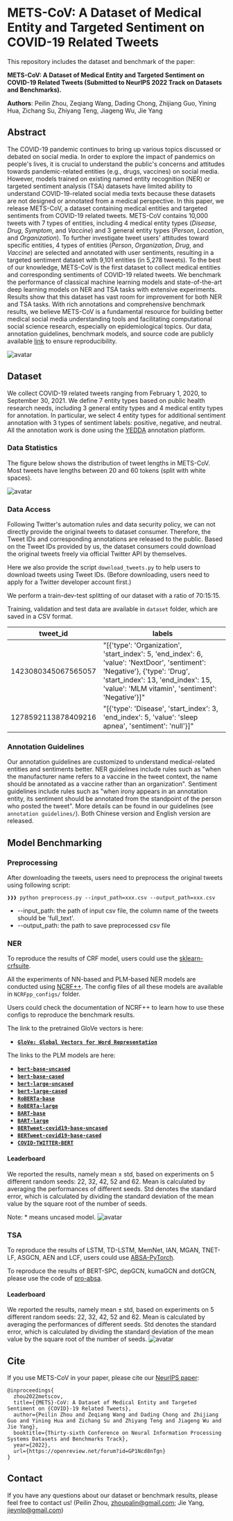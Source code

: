 # METS-CoV: A Dataset of Medical Entity and Targeted Sentiment on COVID-19 Related Tweets

This repository includes the dataset and benchmark of the paper:

**METS-CoV: A Dataset of Medical Entity and Targeted Sentiment on COVID-19 Related Tweets (Submitted to NeurIPS 2022 Track on Datasets and Benchmarks).**

**Authors**: Peilin Zhou, Zeqiang Wang, Dading Chong, Zhijiang Guo, Yining Hua, Zichang Su, Zhiyang Teng, Jiageng Wu, Jie Yang


## Abstract
The COVID-19 pandemic continues to bring up various topics discussed or debated on social media. 
In order to explore the impact of pandemics on people's lives, it is crucial to understand the public's concerns and attitudes towards pandemic-related entities (e.g., drugs, vaccines) on social media. 
However, models trained on existing named entity recognition (NER) or targeted sentiment analysis (TSA) datasets have limited ability to understand COVID-19-related social media texts because these datasets are not designed or annotated from a medical perspective. 
In this paper, we release METS-CoV, a dataset containing medical entities and targeted sentiments from COVID-19 related tweets. 
METS-CoV contains 10,000 tweets with 7 types of entities, including 4 medical entity types (_Disease_, _Drug_, _Symptom_, and _Vaccine_) and 3 general entity types (_Person_, _Location_, and _Organization_). 
To further investigate tweet users' attitudes toward specific entities, 4 types of entities (_Person_, _Organization_, _Drug_, and _Vaccine_) are selected and annotated with user sentiments, resulting in a targeted sentiment dataset with 9,101 entities (in 5,278 tweets). 
To the best of our knowledge, METS-CoV is the first dataset to collect medical entities and corresponding sentiments of COVID-19 related tweets. 
We benchmark the performance of classical machine learning models and state-of-the-art deep learning models on NER and TSA tasks with extensive experiments. 
Results show that this dataset has vast room for improvement for both NER and TSA tasks. 
With rich annotations and comprehensive benchmark results, we believe METS-CoV is a fundamental resource for building better medical social media understanding tools and facilitating computational social science research, especially on epidemiological topics. 
Our data, annotation guidelines, benchmark models, and source code are publicly available [link](https://github.com/YLab-Open/METS-CoV) to ensure reproducibility.

![avatar](figs/tweet_annotation_sample.png)

## Dataset

We collect COVID-19 related tweets ranging from February 1, 2020, to September 30, 2021.
We define 7 entity types based on public health research needs, including 3 general entity types and 4 medical entity types for annotation. 
In particular, we select 4 entity types for additional sentiment annotation with 3 types of sentiment labels: positive, negative, and neutral. 
All the annotation work is done using the [YEDDA](https://github.com/jiesutd/YEDDA) annotation platform.

### Data Statistics
The figure below shows the distribution of tweet lengths in METS-CoV.
Most tweets have lengths between 20 and 60 tokens (split with white spaces). 


![avatar](figs/data_len_distribution.png)

### Data Access
Following Twitter's automation rules and data security policy, we can not directly provide the original tweets to dataset consumer. 
Therefore, the Tweet IDs and corresponding annotations are released to the public. 
Based on the Tweet IDs provided by us, the dataset consumers could download the original tweets freely via official Twitter API by themselves.

Here we also provide the script `download_tweets.py` to help users to download tweets using Tweet IDs. (Before downloading, users need to apply for a Twitter developer account first.)

We perform a train-dev-test splitting of our dataset with a ratio of 70:15:15.

Training, validation and test data are available in `dataset` folder, which are saved in a CSV format.

| tweet_id            | labels                                                                                                                                                                                                                                                                                                                           |
|---------------------|----------------------------------------------------------------------------------------------------------------------------------------------------------------------------------------------------------------------------------------------------------------------------------------------------------------------------------|
| 1423080345067565057 |  "[{'type': 'Organization', 'start_index': 5, 'end_index': 6, 'value': 'NextDoor', 'sentiment': 'Negative'}, {'type': 'Drug', 'start_index': 13, 'end_index': 15, 'value': 'MLM vitamin', 'sentiment': 'Negative'}]"
| 1278592113878409216 |  "[{'type': 'Disease', 'start_index': 3, 'end_index': 5, 'value': 'sleep apnea', 'sentiment': 'null'}]"

### Annotation Guidelines

Our annotation guidelines are customized to understand medical-related entities and sentiments better. NER guidelines include rules such as "when the manufacturer name refers to a vaccine in the tweet context, the name should be annotated as a vaccine rather than an organization". Sentiment guidelines include rules such as "when irony appears in an annotation entity, its sentiment should be annotated from the standpoint of the person who posted the tweet". 
More details can be found in our guidelines (see `annotation guidelines/`).  Both Chinese version and English version are released.



## Model Benchmarking 

### Preprocessing
After downloading the tweets, users need to preprocess the original tweets using following script:
```console
❱❱❱ python preprocess.py --input_path=xxx.csv --output_path=xxx.csv
```
* --input_path: the path of input csv file, the column name of the tweets should be 'full_text'.
* --output_path: the path to save preprocessed csv file

### NER
To reproduce the results of CRF model, users could use the [sklearn-crfsuite](https://sklearn-crfsuite.readthedocs.io/en/latest/).

All the experiments of NN-based and PLM-based NER models are conducted using [NCRF++](https://github.com/jiesutd/NCRFpp).
The config files of all these models are available in `NCRFpp_configs/` folder.

Users could check the documentation of NCRF++ to learn how to use these configs to reproduce the  benchmark results.

The link to the pretrained GloVe vectors is here:
* **[`GloVe: Global Vectors for Word Representation`](https://github.com/stanfordnlp/GloVe)**

The links to the PLM models are here:

* **[`bert-base-uncased`](https://huggingface.co/bert-base-uncased)**
* **[`bert-base-cased`](https://huggingface.co/bert-base-cased)**
* **[`bert-large-uncased`](https://huggingface.co/bert-large-uncased)**
* **[`bert-large-cased`](https://huggingface.co/bert-large-cased)**
* **[`RoBERTa-base`](https://huggingface.co/roberta-base)**
* **[`RoBERTa-large`](https://huggingface.co/roberta-large)**
* **[`BART-base`](https://huggingface.co/facebook/bart-base)**
* **[`BART-large`](https://huggingface.co/facebook/bart-large)**
* **[`BERTweet-covid19-base-uncased`](https://huggingface.co/vinai/bertweet-covid19-base-uncased)**
* **[`BERTweet-covid19-base-cased`](https://huggingface.co/vinai/bertweet-covid19-base-cased)**
* **[`COVID-TWITTER-BERT`](https://huggingface.co/digitalepidemiologylab/covid-twitter-bert-v2)**

#### Leaderboard
We reported the results, namely mean ± std, based on experiments on 5 different random seeds: 22, 32, 42, 52 and 62. Mean is calculated by averaging the performances of different seeds. Std denotes the standard error, which is calculated by dividing the standard deviation of the mean value by the square root of the number of seeds.

Note: * means uncased model.
![avatar](figs/ner_performance.jpg)
### TSA

To reproduce the results of LSTM, TD-LSTM, MemNet, IAN, MGAN, TNET-LF, ASGCN, AEN and LCF,  users could use [ABSA-PyTorch](https://github.com/songyouwei/ABSA-PyTorch).

To reproduce the results of BERT-SPC, depGCN, kumaGCN and dotGCN, please use the code of [pro-absa](https://github.com/zeeeyang/pro-absa).



#### Leaderboard
We reported the results, namely mean ± std, based on experiments on 5 different random seeds: 22, 32, 42, 52 and 62. Mean is calculated by averaging the performances of different seeds. Std denotes the standard error, which is calculated by dividing the standard deviation of the mean value by the square root of the number of seeds.
![avatar](figs/tsa_performance.png)

## Cite

If you use METS-CoV in your paper, please cite our [NeurIPS paper](https://openreview.net/pdf?id=GP1Ncd8nTgn):

    @inproceedings{
      zhou2022metscov,
      title={{METS}-CoV: A Dataset of Medical Entity and Targeted Sentiment on {COVID}-19 Related Tweets},
      author={Peilin Zhou and Zeqiang Wang and Dading Chong and Zhijiang Guo and Yining Hua and Zichang Su and Zhiyang Teng and Jiageng Wu and Jie Yang},
      booktitle={Thirty-sixth Conference on Neural Information Processing Systems Datasets and Benchmarks Track},
      year={2022},
      url={https://openreview.net/forum?id=GP1Ncd8nTgn}
    }
    
## Contact

If you have any questions about our dataset or benchmark results, please feel free to contact us!
(Peilin Zhou, zhoupalin@gmail.com; Jie Yang, jieynlp@gmail.com)
